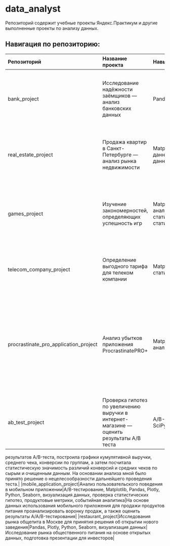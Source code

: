 # data_analyst

Репозиторий содержит учебные проекты Яндекс.Практикум и другие выполненные проекты по анализу данных.

## Навигация по репозиторию:


| Репозиторий | Название проекта | Навыки и инструменты | Описание проекта |
| :---------- | :--------------- | :--------------------| :----------------|
|bank_project|Исследование надёжности заёмщиков — анализ банковских данных|Pandas,Python,предобработка данных|На основе статистики о платёжеспособности клиентов исследовать влияет ли семейное положение и количество детей клиента на факт возврата кредита в срок|
|real_estate_project|Продажа квартир в Санкт-Петербурге — анализ рынка недвижимости|Matplotlib,Pandas,Python,визуализация данных,исследовательский анализ данных,предобработка данных|Используя данные сервиса Яндекс.Недвижимость, определить рыночную стоимость объектов недвижимости и типичные параметры квартир|
|games_project|Изучение закономерностей, определяющих успешность игр|Matplotlib,NumPy,Pandas,Python,исследовательский анализ данных,описательная статистика,предобработка данных,проверка статистических гипотез|Используя исторические данные о продажах компьютерных игр, оценки пользователей и экспертов, жанры и платформы, выявить закономерности, определяющие успешность игры |
|telecom_company_project|Определение выгодного тарифа для телеком компании|Matplotlib,NumPy,Pandas,Python,SciPy,описательная статистика,проверка статистических гипотез|На основе данных клиентов оператора сотовой связи проанализировать поведение клиентов и поиск оптимального тарифа|
|procrastinate_pro_application_project|Анализ убытков приложения ProcrastinatePRO+|Matplotlib, Pandas, Python, Seaborn, когортный анализ, продуктовые метрики, юнит-экономика|Задача для маркетингового аналитика развлекательного приложения Procrastinate Pro+. Несмотря на огромные вложения в рекламу, последние несколько месяцев компания терпит убытки. Задача — разобраться в причинах и помочь компании выйти в плюс.|
|ab_test_project|Проверка гипотез по увеличению выручки в интернет-магазине — оценить результаты A/B теста|A/B-тестирование, Matplotlib, Pandas, Python, SciPy, проверка статистических гипотез|Проведена приоритизация гипотез по фреймворкам ICE и RICE. Затем провела анализ
результатов A/B-теста, построила графики кумулятивной выручки, среднего чека,
конверсии по группам, а затем посчитала статистическую значимость различий конверсий
и средних чеков по сырым и очищенным данным. На основании анализа мной было
принято решение о нецелесообразности дальнейшего проведения теста.|
|mobile_application_project|Анализ пользовательского поведения в мобильном приложении|A/B-тестирование, Matplotlib, Pandas, Plotly, Python, Seaborn, визуализация данных, проверка статистических гипотез, продуктовые метрики, событийная аналитика|На основе данных использования мобильного приложения для продажи продуктов питания проанализировать воронку продаж, а также оценить результаты A/A/B-тестирования|
|restaurant_project|Исследования рынка общепита в Москве для принятия решения об открытии нового заведения|Pandas, Plotly, Python, Seaborn, визуализация данных|Исследование рынка общественного питания на основе открытых данных, подготовка презентации для инвесторов|
